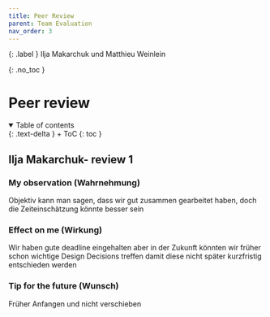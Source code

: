 ```yaml
---
title: Peer Review
parent: Team Evaluation
nav_order: 3
---
```




{: .label }
Ilja Makarchuk und Matthieu Weinlein

{: .no_toc }
# Peer review

<details open markdown="block">
{: .text-delta }
<summary>Table of contents</summary>
+ ToC
{: toc }
</details>

## Ilja Makarchuk- review 1

### My observation (Wahrnehmung)

Objektiv kann man sagen, dass wir gut zusammen gearbeitet haben, doch die Zeiteinschätzung könnte besser sein

### Effect on me (Wirkung)

Wir haben gute deadline eingehalten aber in der Zukunft könnten wir früher schon wichtige Design Decisions treffen damit diese nicht später kurzfristig entschieden werden

### Tip for the future (Wunsch)

Früher Anfangen und nicht verschieben